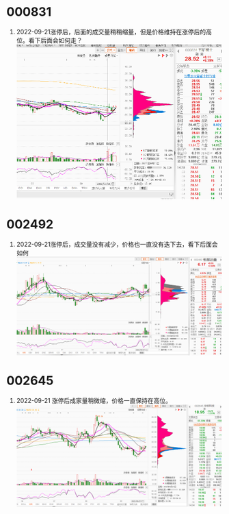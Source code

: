 # 000831
1. 2022-09-21涨停后，后面的成交量稍稍缩量，但是价格维持在涨停后的高位。看下后面会如何走？
![](images/Pasted%20image%2020220927142939.png)
# 002492
1. 2022-09-21涨停后，成交量没有减少，价格也一直没有迭下去，看下后面会如何
![](images/Pasted%20image%2020220927143230.png)

# 002645
1. 2022-09-21 涨停后成家量稍微缩，价格一直保持在高位。
![](images/Pasted%20image%2020220927143536.png)
